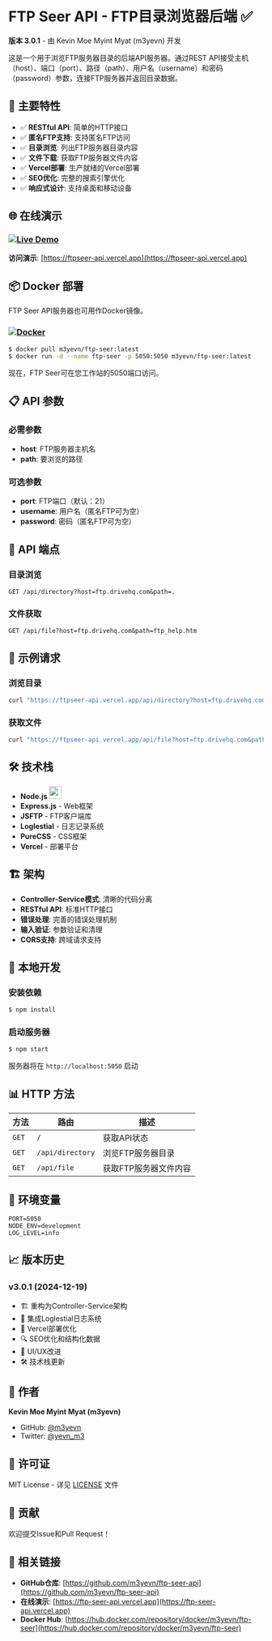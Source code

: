 # FTP Seer API - FTP目录浏览器后端 :white_check_mark:

**版本 3.0.1** - 由 Kevin Moe Myint Myat (m3yevn) 开发

这是一个用于浏览FTP服务器目录的后端API服务器。通过REST API接受主机（host）、端口（port）、路径（path）、用户名（username）和密码（password）参数，连接FTP服务器并返回目录数据。

## 🚀 主要特性

- ✅ **RESTful API**: 简单的HTTP接口
- ✅ **匿名FTP支持**: 支持匿名FTP访问
- ✅ **目录浏览**: 列出FTP服务器目录内容
- ✅ **文件下载**: 获取FTP服务器文件内容
- ✅ **Vercel部署**: 生产就绪的Vercel部署
- ✅ **SEO优化**: 完整的搜索引擎优化
- ✅ **响应式设计**: 支持桌面和移动设备

## 🌐 在线演示

### [![Live Demo](https://img.shields.io/badge/Live%20Demo-Vercel-00C7B7?style=for-the-badge)](https://ftpseer-api.vercel.app)

**访问演示**: [https://ftpseer-api.vercel.app](https://ftpseer-api.vercel.app)

## 📦 Docker 部署

FTP Seer API服务器也可用作Docker镜像。

### [![Docker](https://img.shields.io/docker/pulls/m3yevn/ftp-seer?style=for-the-badge)](https://hub.docker.com/repository/docker/m3yevn/ftp-seer)

```sh
$ docker pull m3yevn/ftp-seer:latest
$ docker run -d --name ftp-seer -p 5050:5050 m3yevn/ftp-seer:latest
```

现在，FTP Seer可在您工作站的5050端口访问。

## 📋 API 参数

### 必需参数
- **host**: FTP服务器主机名
- **path**: 要浏览的路径

### 可选参数
- **port**: FTP端口（默认：21）
- **username**: 用户名（匿名FTP可为空）
- **password**: 密码（匿名FTP可为空）

## 🔗 API 端点

### 目录浏览
```http
GET /api/directory?host=ftp.drivehq.com&path=.
```

### 文件获取
```http
GET /api/file?host=ftp.drivehq.com&path=ftp_help.htm
```

## 📝 示例请求

### 浏览目录
```sh
curl "https://ftpseer-api.vercel.app/api/directory?host=ftp.drivehq.com&path=."
```

### 获取文件
```sh
curl "https://ftpseer-api.vercel.app/api/file?host=ftp.drivehq.com&path=ftp_help.htm"
```

## 🛠️ 技术栈

- **Node.js** <img src="https://d2eip9sf3oo6c2.cloudfront.net/tags/images/000/000/256/full/nodejslogo.png" width="25" />
- **Express.js** - Web框架
- **JSFTP** - FTP客户端库
- **Loglestial** - 日志记录系统
- **PureCSS** - CSS框架
- **Vercel** - 部署平台

## 🏗️ 架构

- **Controller-Service模式**: 清晰的代码分离
- **RESTful API**: 标准HTTP接口
- **错误处理**: 完善的错误处理机制
- **输入验证**: 参数验证和清理
- **CORS支持**: 跨域请求支持

## 🚀 本地开发

### 安装依赖
```sh
$ npm install
```

### 启动服务器
```sh
$ npm start
```

服务器将在 `http://localhost:5050` 启动

## 📊 HTTP 方法

| 方法 | 路由 | 描述 |
|------|------|------|
| `GET` | `/` | 获取API状态 |
| `GET` | `/api/directory` | 浏览FTP服务器目录 |
| `GET` | `/api/file` | 获取FTP服务器文件内容 |

## 🔧 环境变量

```env
PORT=5050
NODE_ENV=development
LOG_LEVEL=info
```

## 📈 版本历史

### v3.0.1 (2024-12-19)
- 🏗️ 重构为Controller-Service架构
- 📝 集成Loglestial日志系统
- 🚀 Vercel部署优化
- 🔍 SEO优化和结构化数据
- 🎨 UI/UX改进
- 🛠️ 技术栈更新

## 👤 作者

**Kevin Moe Myint Myat (m3yevn)**

- GitHub: [@m3yevn](https://github.com/m3yevn)
- Twitter: [@yevn_m3](https://twitter.com/yevn_m3)

## 📄 许可证

MIT License - 详见 [LICENSE](LICENSE) 文件

## 🤝 贡献

欢迎提交Issue和Pull Request！

## 🔗 相关链接

- **GitHub仓库**: [https://github.com/m3yevn/ftp-seer-api](https://github.com/m3yevn/ftp-seer-api)
- **在线演示**: [https://ftp-seer-api.vercel.app](https://ftp-seer-api.vercel.app)
- **Docker Hub**: [https://hub.docker.com/repository/docker/m3yevn/ftp-seer](https://hub.docker.com/repository/docker/m3yevn/ftp-seer)